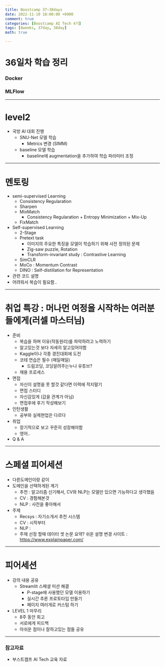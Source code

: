 ```yaml
---
title: Boostcamp 37~38days
date: 2022-11-10 18:00:00 +0900
comment: true
categories: [Boostcamp AI Tech 4기]
tags: [8weeks, 37day, 38day]
math: true

---
```


# 36일차 학습 정리

<h3 data-toc-skip> Docker </h3>

<h3 data-toc-skip> MLFlow </h3>


---

# level2
- 국방 AI 대회 진행
  - SNU-Net 모델 학습
    - Metrics 변경 (SIMM)
  - baseline 모델 학습
    - baseline에 augmentation을 추가하여 학습 파라미터 조정

---

# 멘토링
- semi-supervised Learning
  - Consistency Regularation
  - Sharpen
  - MixMatch
    - Consistency Regularation + Entropy Minimization + Mix-Up
  - FixMatch
- Self-supervised Learning
  - 2-Stage
  - Pretext task
    - 이미지의 주요한 특징을 모델이 학습하기 위해 사전 정의된 문제
    - Zig-saw puzzle, Rotation
    - Transform-invariant study : Contrastive Learning
  - SimCLR
  - MoCo : Momentum Contrast
  - DINO : Self-distillation for Representation
- 관련 코드 설명
- 어려워서 복습이 필요함..

---

# 취업 특강 : 머나먼 여정을 시작하는 여러분들에게(러셀 마스터님)
- 준비
  - 복습을 하며 이유(작동원리)를 파악하려고 노력하기
  - 알고있는것 보다 자세히 알고있어야함
  - Kaggle이나 각종 경진대회에 도전
  - 코테 연습은 필수 (매일매일)       
    - 드림코딩, 코딩알려주는누나 유튜브?
  - 채용 프로세스
- 면접
  - 자신이 설명을 못 할것 같다면 이력에 적지말기
  - 면접 스터디
  - 자신감있게 (갑을 관계가 아님)
  - 면접후에 후기 작성해보기
- 인턴생활
  - 공부와 실제현업은 다르다
- 취업
  - 장기적으로 보고 꾸준히 성장해야함
  - 영어..
- Q & A

---

# 스페셜 피어세션
- 다른도메인이랑 같이
- 도메인을 선택하게된 계기
  - 추천 : 알고리즘 신기해서, CV와 NLP는 모델만 있으면 가능하다고 생각했음
  - CV : 경험해본것
  - NLP : 사전을 좋아해서
- 주제
  - Recsys : 자기소개서 추천 시스템
  - CV : 시작부터
  - NLP : 
  - 주제 선정 할때 데이터 셋
논문 요약? 쉬운 설명 변경 사이트 : https://www.explainpaper.com/

---

# 피어세션
- 강의 내용 공유
  - Streamlit 스페셜 미션 해결
    - P-stage에 사용했던 모델 이용하기
    - 실시간 추론 프로토타입 만들기
    - 페이지 여러개로 커스텀 하기
- LEVEL 1 마무리
  - 8주 동안 회고
  - 서로에게 피드백
  - 아쉬운 점이나 잘하고있는 점들 공유
      
---
### 참고자료
- 부스트캠프 AI Tech 교육 자료